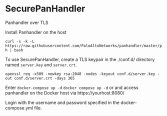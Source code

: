 # SecurePanHandler
Panhandler over TLS

Install Panhandler on the host

```curl -s -k -L https://raw.githubusercontent.com/PaloAltoNetworks/panhandler/master/ph | bash```

To use SecurePanHandler, create a TLS keypair in the ./conf.d/ directory named `server.key` and `server.crt`.

```openssl req -x509 -newkey rsa:2048 -nodes -keyout conf.d/server.key -out conf.d/server.crt -days 365```

Enter `docker-compose up -d` `docker compose up -d` or  and access panhandler on the Docker host via https://yourhost:8080/

Login with the username and password specified in the docker-compose.yml file.
